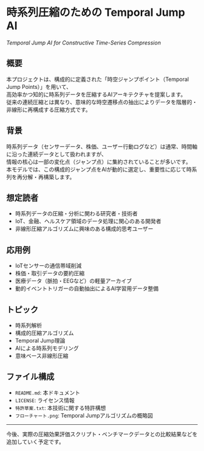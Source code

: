 # 時系列圧縮のための Temporal Jump AI  
*Temporal Jump AI for Constructive Time-Series Compression*

## 概要  
本プロジェクトは、構成的に定義された「時空ジャンプポイント（Temporal Jump Points）」を用いて、  
高効率かつ知的に時系列データを圧縮するAIアーキテクチャを提案します。  
従来の連続圧縮とは異なり、意味的な時空遷移点の抽出によりデータを階層的・非線形に再構成する圧縮方式です。

## 背景  
時系列データ（センサーデータ、株価、ユーザー行動ログなど）は通常、時間軸に沿った連続データとして扱われますが、  
情報の核心は一部の変化点（ジャンプ点）に集約されていることが多いです。  
本モデルでは、この構成的ジャンプ点をAIが動的に選定し、重要性に応じて時系列を再分解・再構築します。

## 想定読者
- 時系列データの圧縮・分析に関わる研究者・技術者  
- IoT、金融、ヘルスケア領域のデータ処理に関心のある開発者  
- 非線形圧縮アルゴリズムに興味のある構成的思考ユーザー  

## 応用例
- IoTセンサーの通信帯域削減  
- 株価・取引データの要約圧縮  
- 医療データ（脈拍・EEGなど）の軽量アーカイブ  
- 動的イベントトリガーの自動抽出によるAI学習用データ整備  

## トピック
- 時系列解析  
- 構成的圧縮アルゴリズム  
- Temporal Jump理論  
- AIによる時系列モデリング  
- 意味ベース非線形圧縮  

## ファイル構成
- `README.md`: 本ドキュメント  
- `LICENSE`: ライセンス情報  
- `特許草案.txt`: 本技術に関する特許構想  
- `フローチャート.png`: Temporal Jumpアルゴリズムの概略図  

---

今後、実際の圧縮効果評価スクリプト・ベンチマークデータとの比較結果などを追加していく予定です。
